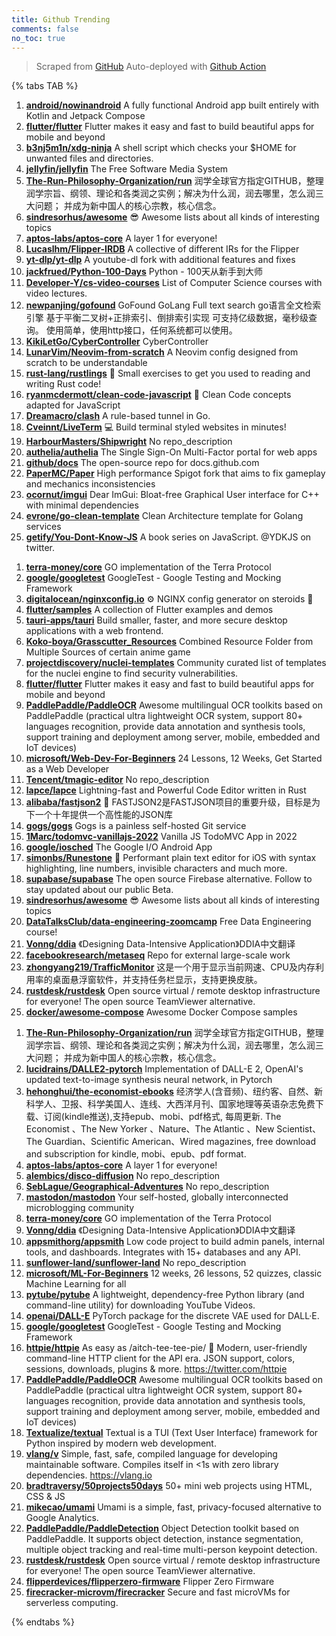 ```yaml
---
title: Github Trending
comments: false
no_toc: true
---
```


> Scraped from [GitHub](https://github.com/trending)
Auto-deployed with [Github Action](https://docs.github.com/en/actions)

{% tabs TAB %}
<!-- tab Daily -->
1. [**android/nowinandroid**](https://github.com/android/nowinandroid)
A fully functional Android app built entirely with Kotlin and Jetpack Compose
2. [**flutter/flutter**](https://github.com/flutter/flutter)
Flutter makes it easy and fast to build beautiful apps for mobile and beyond
3. [**b3nj5m1n/xdg-ninja**](https://github.com/b3nj5m1n/xdg-ninja)
A shell script which checks your $HOME for unwanted files and directories.
4. [**jellyfin/jellyfin**](https://github.com/jellyfin/jellyfin)
The Free Software Media System
5. [**The-Run-Philosophy-Organization/run**](https://github.com/The-Run-Philosophy-Organization/run)
润学全球官方指定GITHUB，整理润学宗旨、纲领、理论和各类润之实例；解决为什么润，润去哪里，怎么润三大问题； 并成为新中国人的核心宗教，核心信念。
6. [**sindresorhus/awesome**](https://github.com/sindresorhus/awesome)
😎 Awesome lists about all kinds of interesting topics
7. [**aptos-labs/aptos-core**](https://github.com/aptos-labs/aptos-core)
A layer 1 for everyone!
8. [**Lucaslhm/Flipper-IRDB**](https://github.com/Lucaslhm/Flipper-IRDB)
A collective of different IRs for the Flipper
9. [**yt-dlp/yt-dlp**](https://github.com/yt-dlp/yt-dlp)
A youtube-dl fork with additional features and fixes
10. [**jackfrued/Python-100-Days**](https://github.com/jackfrued/Python-100-Days)
Python - 100天从新手到大师
11. [**Developer-Y/cs-video-courses**](https://github.com/Developer-Y/cs-video-courses)
List of Computer Science courses with video lectures.
12. [**newpanjing/gofound**](https://github.com/newpanjing/gofound)
GoFound GoLang Full text search go语言全文检索引擎 基于平衡二叉树+正排索引、倒排索引实现 可支持亿级数据，毫秒级查询。 使用简单，使用http接口，任何系统都可以使用。
13. [**KikiLetGo/CyberController**](https://github.com/KikiLetGo/CyberController)
CyberController
14. [**LunarVim/Neovim-from-scratch**](https://github.com/LunarVim/Neovim-from-scratch)
A Neovim config designed from scratch to be understandable
15. [**rust-lang/rustlings**](https://github.com/rust-lang/rustlings)
🦀 Small exercises to get you used to reading and writing Rust code!
16. [**ryanmcdermott/clean-code-javascript**](https://github.com/ryanmcdermott/clean-code-javascript)
🛁 Clean Code concepts adapted for JavaScript
17. [**Dreamacro/clash**](https://github.com/Dreamacro/clash)
A rule-based tunnel in Go.
18. [**Cveinnt/LiveTerm**](https://github.com/Cveinnt/LiveTerm)
💻 Build terminal styled websites in minutes!
19. [**HarbourMasters/Shipwright**](https://github.com/HarbourMasters/Shipwright)
No repo_description
20. [**authelia/authelia**](https://github.com/authelia/authelia)
The Single Sign-On Multi-Factor portal for web apps
21. [**github/docs**](https://github.com/github/docs)
The open-source repo for docs.github.com
22. [**PaperMC/Paper**](https://github.com/PaperMC/Paper)
High performance Spigot fork that aims to fix gameplay and mechanics inconsistencies
23. [**ocornut/imgui**](https://github.com/ocornut/imgui)
Dear ImGui: Bloat-free Graphical User interface for C++ with minimal dependencies
24. [**evrone/go-clean-template**](https://github.com/evrone/go-clean-template)
Clean Architecture template for Golang services
25. [**getify/You-Dont-Know-JS**](https://github.com/getify/You-Dont-Know-JS)
A book series on JavaScript. @YDKJS on twitter.
<!-- endtab -->
<!-- tab Weekly -->
1. [**terra-money/core**](https://github.com/terra-money/core)
GO implementation of the Terra Protocol
2. [**google/googletest**](https://github.com/google/googletest)
GoogleTest - Google Testing and Mocking Framework
3. [**digitalocean/nginxconfig.io**](https://github.com/digitalocean/nginxconfig.io)
⚙️ NGINX config generator on steroids 💉
4. [**flutter/samples**](https://github.com/flutter/samples)
A collection of Flutter examples and demos
5. [**tauri-apps/tauri**](https://github.com/tauri-apps/tauri)
Build smaller, faster, and more secure desktop applications with a web frontend.
6. [**Koko-boya/Grasscutter_Resources**](https://github.com/Koko-boya/Grasscutter_Resources)
Combined Resource Folder from Multiple Sources of certain anime game
7. [**projectdiscovery/nuclei-templates**](https://github.com/projectdiscovery/nuclei-templates)
Community curated list of templates for the nuclei engine to find security vulnerabilities.
8. [**flutter/flutter**](https://github.com/flutter/flutter)
Flutter makes it easy and fast to build beautiful apps for mobile and beyond
9. [**PaddlePaddle/PaddleOCR**](https://github.com/PaddlePaddle/PaddleOCR)
Awesome multilingual OCR toolkits based on PaddlePaddle (practical ultra lightweight OCR system, support 80+ languages recognition, provide data annotation and synthesis tools, support training and deployment among server, mobile, embedded and IoT devices)
10. [**microsoft/Web-Dev-For-Beginners**](https://github.com/microsoft/Web-Dev-For-Beginners)
24 Lessons, 12 Weeks, Get Started as a Web Developer
11. [**Tencent/tmagic-editor**](https://github.com/Tencent/tmagic-editor)
No repo_description
12. [**lapce/lapce**](https://github.com/lapce/lapce)
Lightning-fast and Powerful Code Editor written in Rust
13. [**alibaba/fastjson2**](https://github.com/alibaba/fastjson2)
🚄 FASTJSON2是FASTJSON项目的重要升级，目标是为下一个十年提供一个高性能的JSON库
14. [**gogs/gogs**](https://github.com/gogs/gogs)
Gogs is a painless self-hosted Git service
15. [**1Marc/todomvc-vanillajs-2022**](https://github.com/1Marc/todomvc-vanillajs-2022)
Vanilla JS TodoMVC App in 2022
16. [**google/iosched**](https://github.com/google/iosched)
The Google I/O Android App
17. [**simonbs/Runestone**](https://github.com/simonbs/Runestone)
📝 Performant plain text editor for iOS with syntax highlighting, line numbers, invisible characters and much more.
18. [**supabase/supabase**](https://github.com/supabase/supabase)
The open source Firebase alternative. Follow to stay updated about our public Beta.
19. [**sindresorhus/awesome**](https://github.com/sindresorhus/awesome)
😎 Awesome lists about all kinds of interesting topics
20. [**DataTalksClub/data-engineering-zoomcamp**](https://github.com/DataTalksClub/data-engineering-zoomcamp)
Free Data Engineering course!
21. [**Vonng/ddia**](https://github.com/Vonng/ddia)
《Designing Data-Intensive Application》DDIA中文翻译
22. [**facebookresearch/metaseq**](https://github.com/facebookresearch/metaseq)
Repo for external large-scale work
23. [**zhongyang219/TrafficMonitor**](https://github.com/zhongyang219/TrafficMonitor)
这是一个用于显示当前网速、CPU及内存利用率的桌面悬浮窗软件，并支持任务栏显示，支持更换皮肤。
24. [**rustdesk/rustdesk**](https://github.com/rustdesk/rustdesk)
Open source virtual / remote desktop infrastructure for everyone! The open source TeamViewer alternative.
25. [**docker/awesome-compose**](https://github.com/docker/awesome-compose)
Awesome Docker Compose samples
<!-- endtab -->
<!-- tab Monthly -->
1. [**The-Run-Philosophy-Organization/run**](https://github.com/The-Run-Philosophy-Organization/run)
润学全球官方指定GITHUB，整理润学宗旨、纲领、理论和各类润之实例；解决为什么润，润去哪里，怎么润三大问题； 并成为新中国人的核心宗教，核心信念。
2. [**lucidrains/DALLE2-pytorch**](https://github.com/lucidrains/DALLE2-pytorch)
Implementation of DALL-E 2, OpenAI's updated text-to-image synthesis neural network, in Pytorch
3. [**hehonghui/the-economist-ebooks**](https://github.com/hehonghui/the-economist-ebooks)
经济学人(含音频)、纽约客、自然、新科学人、卫报、科学美国人、连线、大西洋月刊、国家地理等英语杂志免费下载、订阅(kindle推送),支持epub、mobi、pdf格式, 每周更新. The Economist 、The New Yorker 、Nature、The Atlantic 、New Scientist、The Guardian、Scientific American、Wired magazines, free download and subscription for kindle, mobi、epub、pdf format.
4. [**aptos-labs/aptos-core**](https://github.com/aptos-labs/aptos-core)
A layer 1 for everyone!
5. [**alembics/disco-diffusion**](https://github.com/alembics/disco-diffusion)
No repo_description
6. [**SebLague/Geographical-Adventures**](https://github.com/SebLague/Geographical-Adventures)
No repo_description
7. [**mastodon/mastodon**](https://github.com/mastodon/mastodon)
Your self-hosted, globally interconnected microblogging community
8. [**terra-money/core**](https://github.com/terra-money/core)
GO implementation of the Terra Protocol
9. [**Vonng/ddia**](https://github.com/Vonng/ddia)
《Designing Data-Intensive Application》DDIA中文翻译
10. [**appsmithorg/appsmith**](https://github.com/appsmithorg/appsmith)
Low code project to build admin panels, internal tools, and dashboards. Integrates with 15+ databases and any API.
11. [**sunflower-land/sunflower-land**](https://github.com/sunflower-land/sunflower-land)
No repo_description
12. [**microsoft/ML-For-Beginners**](https://github.com/microsoft/ML-For-Beginners)
12 weeks, 26 lessons, 52 quizzes, classic Machine Learning for all
13. [**pytube/pytube**](https://github.com/pytube/pytube)
A lightweight, dependency-free Python library (and command-line utility) for downloading YouTube Videos.
14. [**openai/DALL-E**](https://github.com/openai/DALL-E)
PyTorch package for the discrete VAE used for DALL·E.
15. [**google/googletest**](https://github.com/google/googletest)
GoogleTest - Google Testing and Mocking Framework
16. [**httpie/httpie**](https://github.com/httpie/httpie)
As easy as /aitch-tee-tee-pie/ 🥧 Modern, user-friendly command-line HTTP client for the API era. JSON support, colors, sessions, downloads, plugins & more. https://twitter.com/httpie
17. [**PaddlePaddle/PaddleOCR**](https://github.com/PaddlePaddle/PaddleOCR)
Awesome multilingual OCR toolkits based on PaddlePaddle (practical ultra lightweight OCR system, support 80+ languages recognition, provide data annotation and synthesis tools, support training and deployment among server, mobile, embedded and IoT devices)
18. [**Textualize/textual**](https://github.com/Textualize/textual)
Textual is a TUI (Text User Interface) framework for Python inspired by modern web development.
19. [**vlang/v**](https://github.com/vlang/v)
Simple, fast, safe, compiled language for developing maintainable software. Compiles itself in <1s with zero library dependencies. https://vlang.io
20. [**bradtraversy/50projects50days**](https://github.com/bradtraversy/50projects50days)
50+ mini web projects using HTML, CSS & JS
21. [**mikecao/umami**](https://github.com/mikecao/umami)
Umami is a simple, fast, privacy-focused alternative to Google Analytics.
22. [**PaddlePaddle/PaddleDetection**](https://github.com/PaddlePaddle/PaddleDetection)
Object Detection toolkit based on PaddlePaddle. It supports object detection, instance segmentation, multiple object tracking and real-time multi-person keypoint detection.
23. [**rustdesk/rustdesk**](https://github.com/rustdesk/rustdesk)
Open source virtual / remote desktop infrastructure for everyone! The open source TeamViewer alternative.
24. [**flipperdevices/flipperzero-firmware**](https://github.com/flipperdevices/flipperzero-firmware)
Flipper Zero Firmware
25. [**firecracker-microvm/firecracker**](https://github.com/firecracker-microvm/firecracker)
Secure and fast microVMs for serverless computing.
<!-- endtab -->
{% endtabs %}
